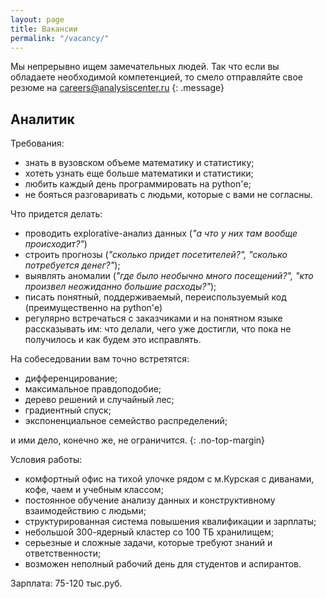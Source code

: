 ```yaml
---
layout: page
title: Вакансии
permalink: "/vacancy/"
---
```


 Мы непрерывно ищем замечательных людей. Так что если вы обладаете необходимой компетенцией, то смело отправляйте свое резюме на <careers@analysiscenter.ru>
 {: .message}


## Аналитик

Требования:

* знать в вузовском объеме математику и статистику;
* хотеть узнать еще больше математики и статистики;
* любить каждый день программировать на python'е;
* не бояться разговаривать с людьми, которые с вами не согласны.

Что придется делать:

- проводить explorative-анализ данных (_"а что у них там вообще происходит?"_)
- строить прогнозы (_"сколько придет посетителей?", "сколько потребуется денег?"_);
- выявлять аномалии (_"где было необычно много посещений?", "кто произвел неожиданно большие расходы?"_);
- писать понятный, поддерживаемый, переиспользуемый код (преимущественно на python'е)
- регулярно встречаться с заказчиками и на понятном языке рассказывать им: что делали, чего уже достигли, что пока не получилось и как будем это исправлять.

На собеседовании вам точно встретятся:

* дифференцирование;
* максимальное правдоподобие;
* дерево решений и случайный лес;
* градиентный спуск;
* экспоненциальное семейство распределений;

и ими дело, конечно же, не ограничится.
{: .no-top-margin}

Условия работы: 

* комфортный офис на тихой улочке рядом с м.Курская с диванами, кофе, чаем и учебным классом;
* постоянное обучение анализу данных и конструктивному взаимодействию с людьми;
* структурированная система повышения квалификации и зарплаты;
* небольшой 300-ядерный кластер со 100 ТБ хранилищем;
* серьезные и сложные задачи, которые требуют знаний и ответственности;
* возможен неполный рабочий день для студентов и аспирантов.

Зарплата: 75-120 тыс.руб.